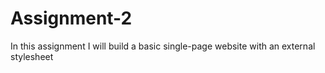 # Assignment-2
In this assignment I will build a basic single-page website with an external stylesheet
